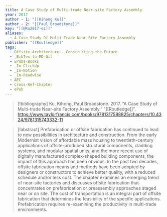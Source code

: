 ```yaml
---
title: A Case Study of Multi-trade Near-site Factory Assembly
year: 2017
author - 1: "[[Kihong Ku]]"
author - 2: "[[Paul Broadstone]]"
key: "[[@Ku2017-ez]]"
aliases:
  - A Case Study Of Multi-Trade Near-Site Factory Assembly
publisher: "[[Routledge]]"
tags:
  - Offsite-Architecture---Constructing-the-Future
  - _BibTex-to-MD-Git
  - EPubs-Books
  - _In-ClickUp
  - _In-Notion
  - _In-Readwise
  - AEC
  - Cross-Ref-Chapter
  - ePub
---
```


> [!bibliography]
> Ku, Kihong, Paul Broadstone. 2017. “A Case Study of Multi-trade Near-site Factory Assembly.” "[[Routledge]]". https://www.taylorfrancis.com/books/9781317588825/chapters/10.4324/9781315743332-11

> [!abstract]
> Prefabrication or offsite fabrication has continued to lead to new possibilities in architecture and construction. From the early Modernist vision of affordable mass housing to twentieth-century applications of offsite-produced structural components, cladding systems, and modular spatial units, and the more recent use of digitally manufactured complex-shaped building components, the impact of this approach has been obvious. In the past two decades, offsite fabrication means and methods have been adopted by designers or constructors to achieve better quality, with a reduced schedule and/or less cost. The chapter examines an emerging trend of near-site factories and discusses offsite fabrication that concentrates on prefabrication or preassembly approaches staged near or on site. The cost of transportation is an integral part of offsite fabrication that determines the feasibility of the specific applications. Prefabrication requires re-examining the productivity in multi-trade environments.